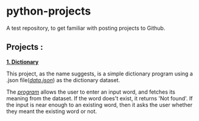 # python-projects
A test repository, to get familiar with posting projects to Github.


## Projects :

[**1. Dictionary**](dictionary)


This project, as the name suggests, is a simple dictionary program using a .json file([*data.json*](dictionary/data.json)) as the dictionary dataset.

The [*program*](dictionary/dictionary.py) allows the user to enter an input word, and fetches its meaning from the dataset. If the word does't exist, it returns 'Not found'. If the input is near enough to an existing word, then it asks the user whether they meant the existing word or not.
